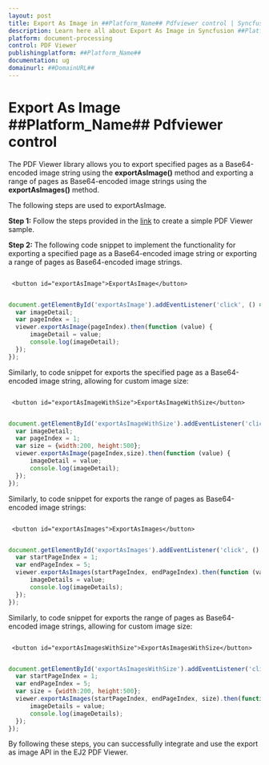 ```yaml
---
layout: post
title: Export As Image in ##Platform_Name## Pdfviewer control | Syncfusion
description: Learn here all about Export As Image in Syncfusion ##Platform_Name## Pdfviewer control of Syncfusion Essential JS 2 and more.
platform: document-processing
control: PDF Viewer
publishingplatform: ##Platform_Name##
documentation: ug
domainurl: ##DomainURL##
---
```


# Export As Image ##Platform_Name## Pdfviewer control

The PDF Viewer library allows you to export specified pages as a Base64-encoded image string using the **exportAsImage()** method and exporting a range of pages as Base64-encoded image strings using the **exportAsImages()** method.

The following steps are used to exportAsImage.

**Step 1:** Follow the steps provided in the [link](https://ej2.syncfusion.com/documentation/pdfviewer/getting-started/) to create a simple PDF Viewer sample.

**Step 2:** The following code snippet to implement the functionality for exporting a specified page as a Base64-encoded image string or exporting a range of pages as Base64-encoded image strings.

```

 <button id="exportAsImage">ExportAsImage</button>

```

```javascript

document.getElementById('exportAsImage').addEventListener('click', () => {
  var imageDetail;
  var pageIndex = 1;
  viewer.exportAsImage(pageIndex).then(function (value) {
      imageDetail = value;
      console.log(imageDetail);
  });
});

```

Similarly, to code snippet for exports the specified page as a Base64-encoded image string, allowing for custom image size:


```

 <button id="exportAsImageWithSize">ExportAsImageWithSize</button>

```

```javascript

document.getElementById('exportAsImageWithSize').addEventListener('click', () => {
  var imageDetail;
  var pageIndex = 1;
  var size = {width:200, height:500};
  viewer.exportAsImage(pageIndex,size).then(function (value) {
      imageDetail = value;
      console.log(imageDetail);
  });
});

```
Similarly, to code snippet for exports the range of pages as Base64-encoded image strings:


```

 <button id="exportAsImages">ExportAsImages</button>

```

```javascript

document.getElementById('exportAsImages').addEventListener('click', () => {
  var startPageIndex = 1;
  var endPageIndex = 5;
  viewer.exportAsImages(startPageIndex, endPageIndex).then(function (value) {
      imageDetails = value;
      console.log(imageDetails);
  });
});

```

Similarly, to code snippet for exports the range of pages as Base64-encoded image strings, allowing for custom image size:


```

 <button id="exportAsImagesWithSize">ExportAsImagesWithSize</button>

```

```javascript

document.getElementById('exportAsImagesWithSize').addEventListener('click', () => {
  var startPageIndex = 1;
  var endPageIndex = 5;
  var size = {width:200, height:500};
  viewer.exportAsImages(startPageIndex, endPageIndex, size).then(function (value) {
      imageDetails = value;
      console.log(imageDetails);
  });
});

```

By following these steps, you can successfully integrate and use the export as image API in the EJ2 PDF Viewer.